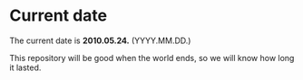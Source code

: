 # Current date

The current date is **2010.05.24.** (YYYY.MM.DD.)

This repository will be good when the world ends, so we will know how long it lasted.